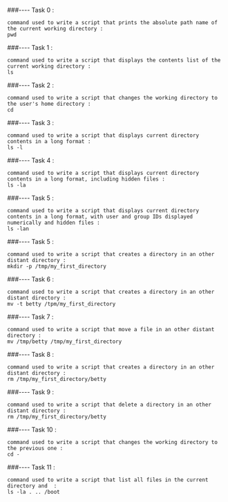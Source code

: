 ###---- Task 0 : 

	command used to write a script that prints the absolute path name of the current working directory : 
	pwd

###---- Task 1 : 

	command used to write a script that displays the contents list of the current working directory :
	ls

###---- Task 2 : 

	command used to write a script that changes the working directory to the user's home directory : 
	cd

###---- Task 3 :

	command used to write a script that displays current directory contents in a long format :  
	ls -l

###---- Task 4 :
	
	command used to write a script that displays current directory contents in a long format, including hidden files :  
	ls -la

###---- Task 5 : 

	command used to write a script that displays current directory contents in a long format, with user and group IDs displayed numerically and hidden files :  
	ls -lan

###---- Task 5 : 

	command used to write a script that creates a directory in an other distant directory :  
	mkdir -p /tmp/my_first_directory


###---- Task 6 :

	command used to write a script that creates a directory in an other distant directory :  
	mv -t betty /tpm/my_first_directory


###---- Task 7 : 

	command used to write a script that move a file in an other distant directory :  	
	mv /tmp/betty /tmp/my_first_directory


###---- Task 8 : 
	
	command used to write a script that creates a directory in an other distant directory :  
	rm /tmp/my_first_directory/betty


###---- Task 9 : 

	command used to write a script that delete a directory in an other distant directory :  
	rm /tmp/my_first_directory/betty

###---- Task 10 : 

	command used to write a script that changes the working directory to the previous one :  
	cd -


###---- Task 11 :

	command used to write a script that list all files in the current directory and  :  
	ls -la . .. /boot








